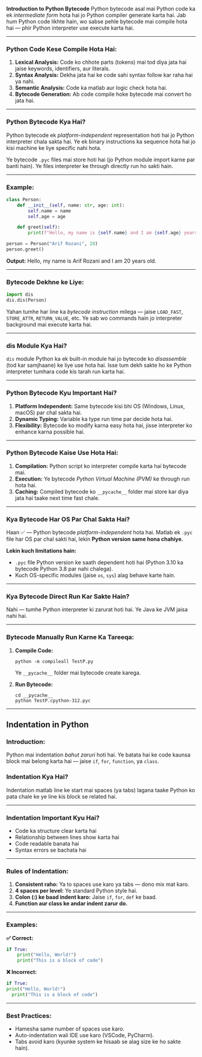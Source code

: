 **Introduction to Python Bytecode**
Python bytecode asal mai Python code ka ek *intermediate form* hota hai jo Python compiler generate karta hai. Jab hum Python code likhte hain, wo sabse pehle bytecode mai compile hota hai — phir Python interpreter use execute karta hai.

---

### **Python Code Kese Compile Hota Hai:**

1. **Lexical Analysis:** Code ko chhote parts (tokens) mai tod diya jata hai jaise keywords, identifiers, aur literals.
2. **Syntax Analysis:** Dekha jata hai ke code sahi syntax follow kar raha hai ya nahi.
3. **Semantic Analysis:** Code ka matlab aur logic check hota hai.
4. **Bytecode Generation:** Ab code compile hoke bytecode mai convert ho jata hai.

---

### **Python Bytecode Kya Hai?**

Python bytecode ek *platform-independent* representation hoti hai jo Python interpreter chala sakta hai. Ye ek binary instructions ka sequence hota hai jo kisi machine ke liye specific nahi hota.

Ye bytecode `.pyc` files mai store hoti hai (jo Python module import karne par banti hain). Ye files interpreter ke through directly run ho sakti hain.

---

### **Example:**

```python
class Person:
    def __init__(self, name: str, age: int):
        self.name = name
        self.age = age

    def greet(self):
        print(f"Hello, my name is {self.name} and I am {self.age} years old.")

person = Person("Arif Rozani", 20)
person.greet()
```

**Output:**
Hello, my name is Arif Rozani and I am 20 years old.

---

### **Bytecode Dekhne ke Liye:**

```python
import dis
dis.dis(Person)
```

Yahan tumhe har line ka *bytecode instruction* milega — jaise `LOAD_FAST`, `STORE_ATTR`, `RETURN_VALUE`, etc. Ye sab wo commands hain jo interpreter background mai execute karta hai.

---

### **dis Module Kya Hai?**

`dis` module Python ka ek built-in module hai jo bytecode ko *disassemble* (tod kar samjhaane) ke liye use hota hai. Isse tum dekh sakte ho ke Python interpreter tumhara code kis tarah run karta hai.

---

### **Python Bytecode Kyu Important Hai?**

1. **Platform Independent:** Same bytecode kisi bhi OS (Windows, Linux, macOS) par chal sakta hai.
2. **Dynamic Typing:** Variable ka type run time par decide hota hai.
3. **Flexibility:** Bytecode ko modify karna easy hota hai, jisse interpreter ko enhance karna possible hai.

---

### **Python Bytecode Kaise Use Hota Hai:**

1. **Compilation:** Python script ko interpreter compile karta hai bytecode mai.
2. **Execution:** Ye bytecode *Python Virtual Machine (PVM)* ke through run hota hai.
3. **Caching:** Compiled bytecode ko `__pycache__` folder mai store kar diya jata hai taake next time fast chale.

---

### **Kya Bytecode Har OS Par Chal Sakta Hai?**

Haan ✅ — Python bytecode *platform-independent* hota hai. Matlab ek `.pyc` file har OS par chal sakti hai, lekin **Python version same hona chahiye.**

**Lekin kuch limitations hain:**

* `.pyc` file Python version ke saath dependent hoti hai (Python 3.10 ka bytecode Python 3.8 par nahi chalega).
* Kuch OS-specific modules (jaise `os`, `sys`) alag behave karte hain.

---

### **Kya Bytecode Direct Run Kar Sakte Hain?**

Nahi — tumhe Python interpreter ki zarurat hoti hai. Ye Java ke JVM jaisa nahi hai.

---

### **Bytecode Manually Run Karne Ka Tareeqa:**

1. **Compile Code:**

   ```
   python -m compileall TestP.py
   ```

   Ye `__pycache__` folder mai bytecode create karega.
2. **Run Bytecode:**

   ```
   cd __pycache__
   python TestP.cpython-312.pyc
   ```

---

## **Indentation in Python**

### **Introduction:**

Python mai indentation *bahut zaruri* hoti hai. Ye batata hai ke code kaunsa block mai belong karta hai — jaise `if`, `for`, `function`, ya `class`.

### **Indentation Kya Hai?**

Indentation matlab line ke start mai spaces (ya tabs) lagana taake Python ko pata chale ke ye line kis block se related hai.

---

### **Indentation Important Kyu Hai?**

* Code ka structure clear karta hai
* Relationship between lines show karta hai
* Code readable banata hai
* Syntax errors se bachata hai

---

### **Rules of Indentation:**

1. **Consistent raho:** Ya to spaces use karo ya tabs — dono mix mat karo.
2. **4 spaces per level:** Ye standard Python style hai.
3. **Colon (:) ke baad indent karo:** Jaise `if`, `for`, `def` ke baad.
4. **Function aur class ke andar indent zarur do.**

---

### **Examples:**

**✅ Correct:**

```python
if True:
    print("Hello, World!")
    print("This is a block of code")
```

**❌ Incorrect:**

```python
if True:
print("Hello, World!")
  print("This is a block of code")
```

---

### **Best Practices:**

* Hamesha same number of spaces use karo.
* Auto-indentation wali IDE use karo (VSCode, PyCharm).
* Tabs avoid karo (kyunke system ke hisaab se alag size ke ho sakte hain).


